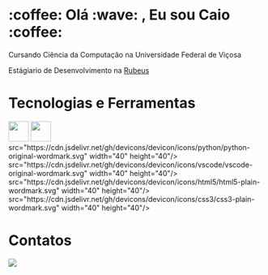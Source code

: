 <h1>:coffee: Olá :wave: , Eu sou Caio :coffee:</h1>

Cursando Ciência da Computação na Universidade Federal de Viçosa

Estágiario de Desenvolvimento na <a href= "https://rubeus.com.br/">Rubeus</a>

<!--No momento estou estudando Js, Node e React-->
<!--Aprendendo sobre a Pixel Game Engine fazendo jogos simples em C++-->

<h1>Tecnologias e Ferramentas</h1>

<img src="https://cdn.jsdelivr.net/gh/devicons/devicon/icons/git/git-plain-wordmark.svg" width="40" height="40"/>
<img src="https://cdn.jsdelivr.net/gh/devicons/devicon/icons/cplusplus/cplusplus-original.svg" width="40" height="40"/> src="https://cdn.jsdelivr.net/gh/devicons/devicon/icons/python/python-original-wordmark.svg" width="40" height="40"/> src="https://cdn.jsdelivr.net/gh/devicons/devicon/icons/vscode/vscode-original-wordmark.svg" width="40" height="40"/> src="https://cdn.jsdelivr.net/gh/devicons/devicon/icons/html5/html5-plain-wordmark.svg" width="40" height="40"/> src="https://cdn.jsdelivr.net/gh/devicons/devicon/icons/css3/css3-plain-wordmark.svg" width="40" height="40"/>
<!-- <img src="https://cdn.jsdelivr.net/gh/devicons/devicon/icons/git/git-original-wordmark.svg" width="40" height="40"/> -->

<h1>Contatos</h1>

<a href = "mailto:caioaagarbelini@gmail.com"><img src="https://img.shields.io/badge/Gmail-D14836?style=for-the-badge&logo=gmail&logoColor=white" target="_blank"></a>

<!--
**CaioTuring/CaioTuring** is a ✨ _special_ ✨ repository because its `README.md` (this file) appears on your GitHub profile.

Here are some ideas to get you started:

- 🔭 I’m currently working on ...
- 🌱 I’m currently learning ...
- 👯 I’m looking to collaborate on ...
- 🤔 I’m looking for help with ...
- 💬 Ask me about ...
- 📫 How to reach me: ...
- 😄 Pronouns: ...
- ⚡ Fun fact: ...
-->
